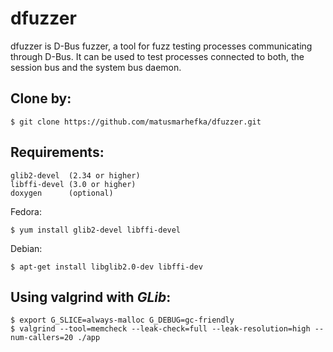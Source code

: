dfuzzer
=======

dfuzzer is D-Bus fuzzer, a tool for fuzz testing processes communicating through D-Bus.
It can be used to test processes connected to both, the session bus and the system
bus daemon.


Clone by:
--------------
    $ git clone https://github.com/matusmarhefka/dfuzzer.git


Requirements:
--------------

    glib2-devel  (2.34 or higher)
    libffi-devel (3.0 or higher)
	doxygen      (optional)

Fedora:

    $ yum install glib2-devel libffi-devel

Debian:

    $ apt-get install libglib2.0-dev libffi-dev


Using valgrind with _GLib_:
--------------
    $ export G_SLICE=always-malloc G_DEBUG=gc-friendly
    $ valgrind --tool=memcheck --leak-check=full --leak-resolution=high --num-callers=20 ./app
